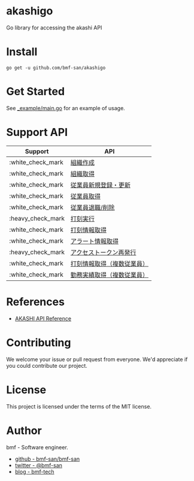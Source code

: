 # akashigo
Go library for accessing the akashi API

# Install
`go get -u github.com/bmf-san/akashigo`

# Get Started
See [_example/main.go](https://github.com/bmf-san/akashigo/blob/master/_example) for an example of usage.

# Support API
|      Support      |                                                                       API                                                                        |
| ----------------- | ------------------------------------------------------------------------------------------------------------------------------------------------ |
| :white_check_mark | [組織作成](https://akashi.zendesk.com/hc/ja/articles/115000475854-AKASHI-%E5%85%AC%E9%96%8BAPI-%E4%BB%95%E6%A7%98#create_organization)           |
| :white_check_mark | [組織取得](https://akashi.zendesk.com/hc/ja/articles/115000475854-AKASHI-%E5%85%AC%E9%96%8BAPI-%E4%BB%95%E6%A7%98#get_organization)              |
| :white_check_mark | [従業員新規登録・更新](https://akashi.zendesk.com/hc/ja/articles/115000475854-AKASHI-%E5%85%AC%E9%96%8BAPI-%E4%BB%95%E6%A7%98#create_staff)      |
| :white_check_mark | [従業員取得](https://akashi.zendesk.com/hc/ja/articles/115000475854-AKASHI-%E5%85%AC%E9%96%8BAPI-%E4%BB%95%E6%A7%98#get_staff)                   |
| :white_check_mark | [従業員退職/削除](https://akashi.zendesk.com/hc/ja/articles/115000475854-AKASHI-%E5%85%AC%E9%96%8BAPI-%E4%BB%95%E6%A7%98#delete_staff)           |
| :heavy_check_mark | [打刻実行](https://akashi.zendesk.com/hc/ja/articles/115000475854-AKASHI-%E5%85%AC%E9%96%8BAPI-%E4%BB%95%E6%A7%98#stamp)                         |
| :white_check_mark | [打刻情報取得](https://akashi.zendesk.com/hc/ja/articles/115000475854-AKASHI-%E5%85%AC%E9%96%8BAPI-%E4%BB%95%E6%A7%98#get_stamp)                 |
| :white_check_mark | [アラート情報取得](https://akashi.zendesk.com/hc/ja/articles/115000475854-AKASHI-%E5%85%AC%E9%96%8BAPI-%E4%BB%95%E6%A7%98#get_alert)             |
| :heavy_check_mark | [アクセストークン再発行](https://akashi.zendesk.com/hc/ja/articles/115000475854-AKASHI-%E5%85%AC%E9%96%8BAPI-%E4%BB%95%E6%A7%98#get_token)       |
| :white_check_mark | [打刻情報取得（複数従業員）](https://akashi.zendesk.com/hc/ja/articles/115000475854-AKASHI-%E5%85%AC%E9%96%8BAPI-%E4%BB%95%E6%A7%98#get_stamps)  |
| :white_check_mark | [勤務実績取得（複数従業員）](https://akashi.zendesk.com/hc/ja/articles/115000475854-AKASHI-%E5%85%AC%E9%96%8BAPI-%E4%BB%95%E6%A7%98#get_records) |

# References
- [AKASHI API Reference](https://akashi.zendesk.com/hc/ja/articles/115000475854-AKASHI-%E5%85%AC%E9%96%8BAPI-%E4%BB%95%E6%A7%98A)

# Contributing
We welcome your issue or pull request from everyone.
We'd appreciate if you could contribute our project.

# License
This project is licensed under the terms of the MIT license.

# Author
bmf - Software engineer.

- [github - bmf-san/bmf-san](https://github.com/bmf-san/bmf-san)
- [twitter - @bmf-san](https://twitter.com/bmf_san)
- [blog - bmf-tech](http://bmf-tech.com/)